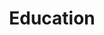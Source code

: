 ---
title: Education
hide_titles: true
layout: scrollypage
categories: [education]
icon: fa-graduation-cap
order: 2
---